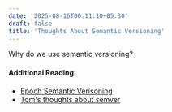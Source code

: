 ```yaml
---
date: '2025-08-16T00:11:10+05:30'
draft: false
title: 'Thoughts About Semantic Versioning'
---
```


Why do we use semantic versioning?



#### Additional Reading:
- [Epoch Semantic Verisoning](https://antfu.me/posts/epoch-semver)
- [Tom's thoughts about semver](https://tom.preston-werner.com/2022/05/23/major-version-numbers-are-not-sacred)
